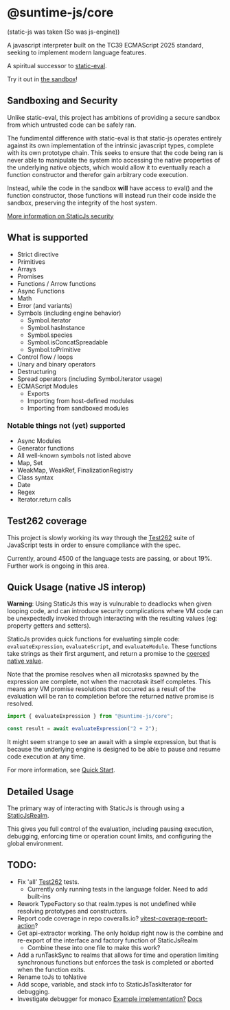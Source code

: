 # @suntime-js/core

(static-js was taken (So was js-engine))

A javascript interpreter built on the TC39 ECMAScript 2025 standard, seeking to implement modern language features.

A spiritual successor to [static-eval](https://www.npmjs.com/package/static-eval).

Try it out in [the sandbox](https://sunsetfi.github.io/suntime-js)!

## Sandboxing and Security

Unlike static-eval, this project has ambitions of providing a secure sandbox from which untrusted code can be safely ran.

The fundimental difference with static-eval is that static-js operates entirely against its own implementation of the intrinsic javascript types, complete with its own prototype chain. This seeks to ensure that the code being ran is never able to manipulate the system into accessing the native properties of the underlying native objects, which would allow it to eventually reach a function constructor and therefor gain arbitrary code execution.

Instead, while the code in the sandbox **will** have access to eval() and the function constructor, those functions will instead run their code inside the sandbox, preserving the integrity of the host system.

[More information on StaticJs security](docs/02-security.md)

## What is supported

- Strict directive
- Primitives
- Arrays
- Promises
- Functions / Arrow functions
- Async Functions
- Math
- Error (and variants)
- Symbols (including engine behavior)
  - Symbol.iterator
  - Symbol.hasInstance
  - Symbol.species
  - Symbol.isConcatSpreadable
  - Symbol.toPrimitive
- Control flow / loops
- Unary and binary operators
- Destructuring
- Spread operators (including Symbol.iterator usage)
- ECMAScript Modules
  - Exports
  - Importing from host-defined modules
  - Importing from sandboxed modules

### Notable things not (yet) supported

- Async Modules
- Generator functions
- All well-known symbols not listed above
- Map, Set
- WeakMap, WeakRef, FinalizationRegistry
- Class syntax
- Date
- Regex
- Iterator.return calls

## Test262 coverage

This project is slowly working its way through the [Test262](https://github.com/tc39/test262) suite of JavaScript tests in order to ensure compliance with the spec.

Currently, around 4500 of the language tests are passing, or about 19%. Further work is ongoing in this area.

## Quick Usage (native JS interop)

**Warning**: Using StaticJs this way is vulnurable to deadlocks when given looping code, and can introduce security complications where VM code can be unexpectedly invoked through interacting with the resulting values (eg: property getters and setters).

StaticJs provides quick functions for evaluating simple code: `evaluateExpression`, `evaluateScript`, and `evaluateModule`. These functions take strings as their first argument, and return a promise to the [coerced native value](docs/03-type-coersion.md).

Note that the promise resolves when all microtasks spawned by the expression are complete, not when the macrotask itself completes. This means any VM promise resolutions that occurred as a result of the evaluation will be ran to completion before the returned native promise is resolved.

```ts
import { evaluateExpression } from "@suntime-js/core";

const result = await evaluateExpression("2 + 2");
```

It might seem strange to see an await with a simple expression, but that is because the underlying engine is designed to be able to pause and resume code execution at any time.

For more information, see [Quick Start](docs/01-quick-start.md).

## Detailed Usage

The primary way of interacting with StaticJs is through using a [StaticJsRealm](./04-realms.md).

This gives you full control of the evaluation, including pausing execution, debugging, enforcing time or operation count limits, and configuring the global environment.

## TODO:

- Fix 'all' [Test262](https://github.com/tc39/test262) tests.
  - Currently only running tests in the language folder. Need to add built-ins
- Rework TypeFactory so that realm.types is not undefined while resolving prototypes and constructors.
- Report code coverage in repo
  coveralls.io?
  [vitest-coverage-report-action](https://github.com/marketplace/actions/vitest-coverage-report)?
- Get api-extractor working. The only holdup right now is the combine and re-export of the interface and factory function of StaticJsRealm
  - Combine these into one file to make this work?
- Add a runTaskSync to realms that allows for time and operation limiting synchronous functions but enforces the task is completed or aborted when the function exits.
- Rename toJs to toNative
- Add scope, variable, and stack info to StaticJsTaskIterator for debugging.
- Investigate debugger for monaco
  [Example implementation?](https://github.com/polylith/monaco-debugger)
  [Docs](https://microsoft.github.io/debug-adapter-protocol/overview)

